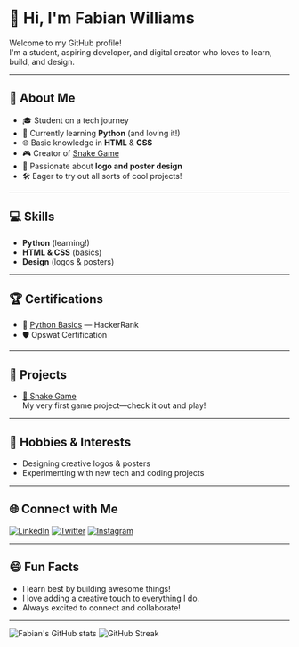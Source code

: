 # 👋 Hi, I'm Fabian Williams

Welcome to my GitHub profile!  
I'm a student, aspiring developer, and digital creator who loves to learn, build, and design.

---

## 🚀 About Me

- 🎓 Student on a tech journey  
- 🐍 Currently learning **Python** (and loving it!)
- 🌐 Basic knowledge in **HTML** & **CSS**
- 🎮 Creator of [Snake Game](https://github.com/He-is-Williams/python-snake-game)
- 🎨 Passionate about **logo and poster design**
- 🛠️ Eager to try out all sorts of cool projects!

---

## 💻 Skills

- **Python** (learning!)
- **HTML & CSS** (basics)
- **Design** (logos & posters)

---

## 🏆 Certifications

- 🥇 [Python Basics](https://www.hackerrank.com/certificates/b3b8e0f09bea) — HackerRank
- 🛡️ Opswat Certification

---

## 🌟 Projects

- [🐍 Snake Game](https://github.com/He-is-Williams/python-snake-game)  
  My very first game project—check it out and play!

---

## 🎨 Hobbies & Interests

- Designing creative logos & posters
- Experimenting with new tech and coding projects

---

## 🌐 Connect with Me

[![LinkedIn](https://img.shields.io/badge/LinkedIn-Fabian%20Williams-blue?logo=linkedin&style=for-the-badge)](https://www.linkedin.com/in/fabian-williams)
[![Twitter](https://img.shields.io/badge/Twitter-fbnwilliam-blue?logo=twitter&style=for-the-badge)](https://twitter.com/fbnwilliam)
[![Instagram](https://img.shields.io/badge/Instagram-._fbn-purple?logo=instagram&style=for-the-badge)](https://instagram.com/_._fbn)

---

## 😄 Fun Facts

- I learn best by building awesome things!
- I love adding a creative touch to everything I do.
- Always excited to connect and collaborate!

---

![Fabian's GitHub stats](https://github-readme-stats.vercel.app/api?username=He-is-Williams&show_icons=true&hide_title=true&theme=radical)
![GitHub Streak](https://streak-stats.demolab.com/?user=He-is-Williams&theme=radical)
